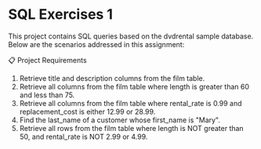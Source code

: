 # SQL Exercises 1

This project contains SQL queries based on the dvdrental sample database. Below are the scenarios addressed in this assignment:

📋 Project Requirements

1) Retrieve title and description columns from the film table.
2) Retrieve all columns from the film table where length is greater than 60 and less than 75.
3) Retrieve all columns from the film table where rental_rate is 0.99 and replacement_cost is either 12.99 or 28.99.
4) Find the last_name of a customer whose first_name is "Mary".
5) Retrieve all rows from the film table where length is NOT greater than 50, and rental_rate is NOT 2.99 or 4.99.